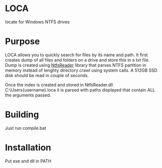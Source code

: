 # LOCA
locate for Windows NTFS drives

# Purpose
LOCA allows you to quickly search for files by its name and path. It first creates dump of all files and folders on a drive and store this in a txt file. Dump is created using [NtfsReader](https://sourceforge.net/projects/ntfsreader/) library that parses NTFS partition in memory instead of lenghty directory crawl using system calls. A 512GB SSD disk should be read in couple of seconds. 

Once the index is created and stored in NtfsReader.dll C:\Users\{username}\.loca it is parsed with paths displayed that contain ALL the arguments passed.

# Building
Just run compile.bat

# Installation
Put exe and dll in PATH